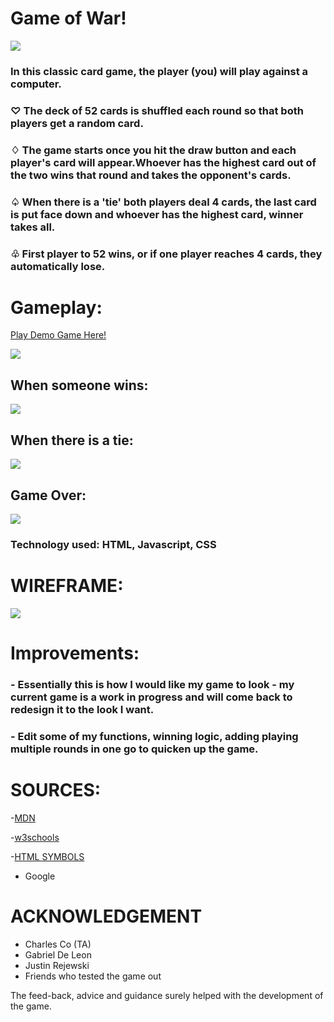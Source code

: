# Game of **War!** 
![](https://i.imgur.com/dJ092P3.png)

### In this classic card game, the player (you) will play against a computer. 


### &#9825; The deck of 52 cards is shuffled each round so that both players get a random card.

### &#9826; The game starts once you hit the draw button and each player's card will appear.Whoever has the highest card out of the two wins that round and takes the opponent's cards.

### &#9828; When there is a **'tie'** both players deal 4 cards, the last card is put face down and whoever has the highest card, winner takes all.

###  &#9831; First player to 52 wins, or if one player reaches 4 cards, they automatically lose.

# Gameplay:
[Play Demo Game Here!](https://melodic-sprinkles-c76a4d.netlify.app)

![](https://i.imgur.com/ZTOciss.png)

## When someone wins: 
![](https://i.imgur.com/TKQSmT1.png)

## When there is a tie:
![](https://i.imgur.com/612ZWjT.png)

## Game Over:
![](https://i.imgur.com/Ez3M4aa.png)

### Technology used: HTML, Javascript, CSS


# WIREFRAME:
![](https://i.imgur.com/t9qvUNB.png)

# Improvements: 

### - Essentially this is how I would like my game to look - my current game is a work in progress and will come back to redesign it to the look I want.

### - Edit some of my functions, winning logic, adding playing multiple rounds in one go to quicken up the game.

# SOURCES:
-[MDN](https://developer.mozilla.org/en-US/)

-[w3schools](https://www.w3schools.com/tags/)

-[HTML SYMBOLS](https://www.htmlsymbols.xyz/games-symbols)

- Google

# ACKNOWLEDGEMENT
- Charles Co (TA)
- Gabriel De Leon
- Justin Rejewski 
- Friends who tested the game out

The feed-back, advice and guidance surely helped with the development of the game.
